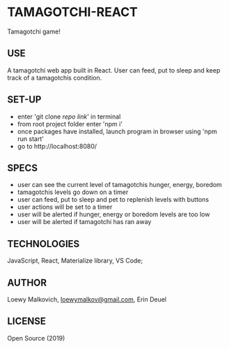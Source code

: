 # TAMAGOTCHI-REACT

Tamagotchi game!

## USE

A tamagotchi web app built in React. User can feed, put to sleep and keep track of a tamagotchis condition. 

## SET-UP

- enter 'git clone _repo link_' in terminal
- from root project folder enter 'npm i'
- once packages have installed, launch program in browser using 'npm run start'
- go to http://localhost:8080/

## SPECS

- user can see the current level of tamagotchis hunger, energy, boredom
- tamagotchis levels go down on a timer
- user can feed, put to sleep and pet to replenish levels with buttons
- user actions will be set to a timer
- user will be alerted if hunger, energy or boredom levels are too low
- user will be alerted if tamagotchi has ran away

## TECHNOLOGIES

JavaScript, React, Materialize library, VS Code;

## AUTHOR

Loewy Malkovich, loewymalkov@gmail.com,
Erin Deuel

## LICENSE

Open Source (2019)